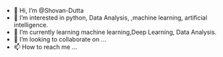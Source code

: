 - 👋 Hi, I’m @Shovan-Dutta
- 👀 I’m interested in python, Data Analysis, ,machine learning, artificial intelligence.
- 🌱 I’m currently learning machine learning,Deep Learning, Data Analysis.
- 💞️ I’m looking to collaborate on ...
- 📫 How to reach me ...

<!---
Shovan-Dutta/Shovan-Dutta is a ✨ special ✨ repository because its `README.md` (this file) appears on your GitHub profile.
You can click the Preview link to take a look at your changes.
--->
